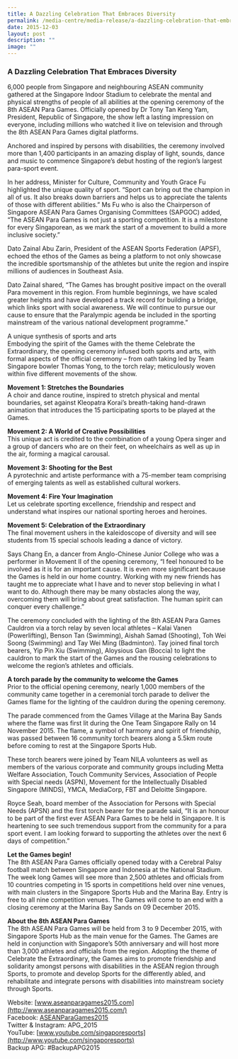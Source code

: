 ```yaml
---
title: A Dazzling Celebration That Embraces Diversity
permalink: /media-centre/media-release/a-dazzling-celebration-that-embraces-diversity/
date: 2015-12-03
layout: post
description: ""
image: ""
---
```

### **A Dazzling Celebration That Embraces Diversity**
6,000 people from Singapore and neighbouring ASEAN community gathered at the Singapore Indoor Stadium to celebrate the mental and physical strengths of people of all abilities at the opening ceremony of the 8th ASEAN Para Games. Officially opened by Dr Tony Tan Keng Yam, President, Republic of Singapore, the show left a lasting impression on everyone, including millions who watched it live on television and through the 8th ASEAN Para Games digital platforms.

Anchored and inspired by persons with disabilities, the ceremony involved more than 1,400 participants in an amazing display of light, sounds, dance and music to commence Singapore’s debut hosting of the region’s largest para-sport event.  
  
In her address, Minister for Culture, Community and Youth Grace Fu highlighted the unique quality of sport. “Sport can bring out the champion in all of us. It also breaks down barriers and helps us to appreciate the talents of those with different abilities.” Ms Fu who is also the Chairperson of Singapore ASEAN Para Games Organising Committees (SAPGOC) added, “The ASEAN Para Games is not just a sporting competition. It is a milestone for every Singaporean, as we mark the start of a movement to build a more inclusive society.”  
  
Dato Zainal Abu Zarin, President of the ASEAN Sports Federation (APSF), echoed the ethos of the Games as being a platform to not only showcase the incredible sportsmanship of the athletes but unite the region and inspire millions of audiences in Southeast Asia.  
  
Dato Zainal shared, “The Games has brought positive impact on the overall Para movement in this region. From humble beginnings, we have scaled greater heights and have developed a track record for building a bridge, which links sport with social awareness. We will continue to pursue our cause to ensure that the Paralympic agenda be included in the sporting mainstream of the various national development programme.”  
  
A unique synthesis of sports and arts  
Embodying the spirit of the Games with the theme Celebrate the Extraordinary, the opening ceremony infused both sports and arts, with formal aspects of the official ceremony – from oath taking led by Team Singapore bowler Thomas Yong, to the torch relay; meticulously woven within five different movements of the show.  

**Movement 1: Stretches the Boundaries**  
A choir and dance routine, inspired to stretch physical and mental boundaries, set against Kleopatra Korai’s breath-taking hand-drawn animation that introduces the 15 participating sports to be played at the Games. 

**Movement 2: A World of Creative Possibilities**  
This unique act is credited to the combination of a young Opera singer and a group of dancers who are on their feet, on wheelchairs as well as up in the air, forming a magical carousal.  

**Movement 3: Shooting for the Best**  
A pyrotechnic and artiste performance with a 75-member team comprising of emerging talents as well as established cultural workers.  
  
  
**Movement 4: Fire Your Imagination**  
Let us celebrate sporting excellence, friendship and respect and understand what inspires our national sporting heroes and heroines.  
  
  
**Movement 5: Celebration of the Extraordinary**  
The final movement ushers in the kaleidoscope of diversity and will see students from 15 special schools leading a dance of victory.  
  
Says Chang En, a dancer from Anglo-Chinese Junior College who was a performer in Movement II of the opening ceremony, “I feel honoured to be involved as it is for an important cause. It is even more significant because the Games is held in our home country. Working with my new friends has taught me to appreciate what I have and to never stop believing in what I want to do. Although there may be many obstacles along the way, overcoming them will bring about great satisfaction. The human spirit can conquer every challenge.”  
  
The ceremony concluded with the lighting of the 8th ASEAN Para Games Cauldron via a torch relay by seven local athletes – Kalai Vanen (Powerlifting), Benson Tan (Swimming), Aishah Samad (Shooting), Toh Wei Soong (Swimming) and Tay Wei Ming (Badminton). Tay joined final torch bearers, Yip Pin Xiu (Swimming), Aloysious Gan (Boccia) to light the cauldron to mark the start of the Games and the rousing celebrations to welcome the region’s athletes and officials.  
  
**A torch parade by the community to welcome the Games**  
Prior to the official opening ceremony, nearly 1,000 members of the community came together in a ceremonial torch parade to deliver the Games flame for the lighting of the cauldron during the opening ceremony.  

The parade commenced from the Games Village at the Marina Bay Sands where the flame was first lit during the One Team Singapore Rally on 14 November 2015. The flame, a symbol of harmony and spirit of friendship, was passed between 16 community torch bearers along a 5.5km route before coming to rest at the Singapore Sports Hub.


These torch bearers were joined by Team NILA volunteers as well as members of the various corporate and community groups including Metta Welfare Association, Touch Community Services, Association of People with Special needs (ASPN), Movement for the Intellectually Disabled Singapore (MINDS), YMCA, MediaCorp, FBT and Deloitte Singapore.  
  
Royce Seah, board member of the Association for Persons with Special Needs (APSN) and the first torch bearer for the parade said, “It is an honour to be part of the first ever ASEAN Para Games to be held in Singapore. It is heartening to see such tremendous support from the community for a para sport event. I am looking forward to supporting the athletes over the next 6 days of competition.”  
  
**Let the Games begin!**  
The 8th ASEAN Para Games officially opened today with a Cerebral Palsy football match between Singapore and Indonesia at the National Stadium. The week long Games will see more than 2,500 athletes and officials from 10 countries competing in 15 sports in competitions held over nine venues, with main clusters in the Singapore Sports Hub and the Marina Bay. Entry is free to all nine competition venues. The Games will come to an end with a closing ceremony at the Marina Bay Sands on 09 December 2015.  
  
  
  

**About the 8th ASEAN Para Games**  
The 8th ASEAN Para Games will be held from 3 to 9 December 2015, with Singapore Sports Hub as the main venue for the Games. The Games are held in conjunction with Singapore’s 50th anniversary and will host more than 3,000 athletes and officials from the region. Adopting the theme of Celebrate the Extraordinary, the Games aims to promote friendship and solidarity amongst persons with disabilities in the ASEAN region through Sports, to promote and develop Sports for the differently abled, and rehabilitate and integrate persons with disabilities into mainstream society through Sports.  
  
Website: [www.aseanparagames2015.com](http://www.aseanparagames2015.com/)  
Facebook: [ASEANParaGames2015](https://www.facebook.com/ASEANPARAGAMES2015)  
Twitter & Instagram: APG\_2015  
YouTube: [www.youtube.com/singaporesports](http://www.youtube.com/singaporesports)  
Backup APG: #BackupAPG2015